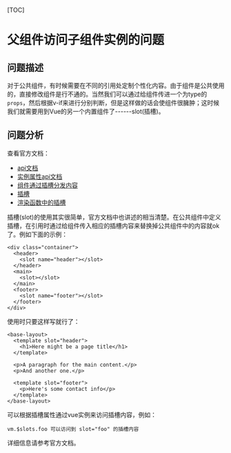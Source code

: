 [TOC]



# 父组件访问子组件实例的问题



## 问题描述

对于公共组件，有时候需要在不同的引用处定制个性化内容。由于组件是公共使用的，直接修改组件是行不通的。当然我们可以通过给组件传进一个为type的`props`，然后根据v-if来进行分别判断，但是这样做的话会使组件很臃肿；这时候我们就需要用到Vue的另一个内置组件了------slot(插槽)。


## 问题分析

查看官方文档：

- [api文档](https://cn.vuejs.org/v2/api/#slot-1)
- [实例属性api文档](https://cn.vuejs.org/v2/api/#vm-slots)
- [组件通过插槽分发内容](https://cn.vuejs.org/v2/guide/components.html#%E9%80%9A%E8%BF%87%E6%8F%92%E6%A7%BD%E5%88%86%E5%8F%91%E5%86%85%E5%AE%B9)
- [插槽](https://cn.vuejs.org/v2/guide/components-slots.html)
- [渲染函数中的插槽](https://cn.vuejs.org/v2/guide/render-function.html#%E6%8F%92%E6%A7%BD)

插槽(slot)的使用其实很简单，官方文档中也讲述的相当清楚。在公共组件中定义插槽，在引用时通过给组件传入相应的插槽内容来替换掉公共组件中的内容就ok了。例如下面的示例：

```
<div class="container">
  <header>
    <slot name="header"></slot>
  </header>
  <main>
    <slot></slot>
  </main>
  <footer>
    <slot name="footer"></slot>
  </footer>
</div>
```

使用时只要这样写就行了：

```
<base-layout>
  <template slot="header">
    <h1>Here might be a page title</h1>
  </template>

  <p>A paragraph for the main content.</p>
  <p>And another one.</p>

  <template slot="footer">
    <p>Here's some contact info</p>
  </template>
</base-layout>
```

可以根据插槽属性通过vue实例来访问插槽内容，例如：

```
vm.$slots.foo 可以访问到 slot="foo" 的插槽内容
```

详细信息请参考官方文档。